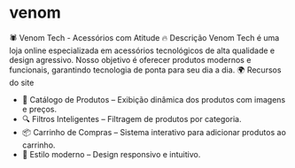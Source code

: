 # venom
🕷️ Venom Tech - Acessórios com Atitude
🔥 Descrição
Venom Tech é uma loja online especializada em acessórios tecnológicos de alta qualidade e design agressivo. Nosso objetivo é oferecer produtos modernos e funcionais, garantindo tecnologia de ponta para seu dia a dia.
🌍 Recursos do site
- 🛒 Catálogo de Produtos – Exibição dinâmica dos produtos com imagens e preços.
- 🔍 Filtros Inteligentes – Filtragem de produtos por categoria.
- 📦 Carrinho de Compras – Sistema interativo para adicionar produtos ao carrinho.
- 🚀 Estilo moderno – Design responsivo e intuitivo.
